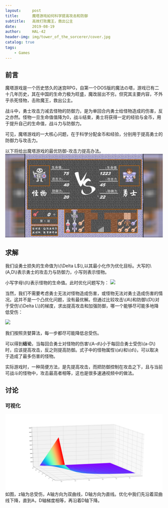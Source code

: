 ```yaml
---
layout:     post
title:      魔塔游戏如何科学提高攻击和防御
subtitle:   高效打败魔王，救出公主
date:       2019-08-19
author:     HAL-42
header-img: img/tower_of_the_sorcerer/cover.jpg
catalog: true
tags:
    - Games
---
```

## 前言

魔塔游戏是一个历史悠久的迷宫RPG，自第一个DOS版的魔法の塔，游戏已有二十几年历史，其在中国的生命力极为旺盛，魔改层出不穷。但究其主要内容，不外乎杀死怪物，击败魔王，救出公主。

战斗中，勇士攻击力减去怪物的防御力，是为单回合内勇士给怪物造成的伤害，反之亦然。怪物一旦生命值值降为0，战斗结束，勇士将获得一定的经验与金币，用于提升自己的生命值，战斗力与防御力。

可见，魔塔游戏的一大核心问题，在于科学分配金币和经验，分别用于提高勇士的防御力与攻击力。

以下将给出魔塔游戏的最优防御-攻击力提高办法。
![](https://raw.githubusercontent.com/HAL-42/Img/master/cover.jpg)


## 求解
<script type="text/javascript" src="http://cdn.mathjax.org/mathjax/latest/MathJax.js?config=default"></script>
我们设勇士损失的生命值为\\(\Delta L$\\),以其最小化作为优化目标。大写的\\(A,D\\)表示勇士的攻击力与防御力，小写则表示怪物。

小写字母\\(l\\)表示怪物的生命值。此时优化问题写为：
<img src="http://chart.googleapis.com/chart?cht=tx&chl= min_{A,a,D,d>0} \space \Delta L=\frac{l}{A-d}(a-D)=l\frac{a-D}{A-d} \\" style="border:none;">


当然，我们不需要考虑勇士无法对怪物造成伤害，或怪物无法对勇士造成伤害的情况。这并不是一个凸优化问题，没有最优解。但通过比较攻击\\(A\\)和防御\\(D\\)对于受伤\\(\Delta L\\)的梯度，求出提高攻击和加强防御，哪一个能够尽可能多地降低受伤：

<img src="http://chart.googleapis.com/chart?cht=tx&chl=
\frac{\partial \Delta L}{\partial D} = -\frac{l}{A-d} \\
\frac{\partial \Delta L}{\partial A} = -l\frac{a-D}{(A-d)^2} \\
-\frac{l}{A-d} = -l\frac{a-D}{(A-d)^2} \\
A-d = a-D \\"
style="border:none;">

我们按照贪婪算法，每一步都尽可能降低总受伤。

可以得到**结论**，当每回合勇士对怪物的伤害\\(A-d\\)小于每回合勇士受伤\\(a-D\\)时，应该提高攻击，反之则提高防御。式子中的怪物属性\\(a\\)和\\(d\\)，可以取决于造成了最多伤害的怪物。

实际游戏时，一种简便方法，是先提高攻击，而把防御控制在攻击之下，且与当前可战斗的怪物中，攻击最高者相等，这也是很多速通视频中的做法。

## 讨论

### 可视化
![](https://raw.githubusercontent.com/HAL-42/Img/master/surface.png)
如图，z轴为总受伤，A轴方向为双曲线，D轴方向为直线。优化中我们先沿着双曲线下降，直到A，D轴梯度相等，再沿着D轴下降。
